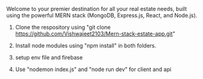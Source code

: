 Welcome to your premier destination for all your real estate needs, built using the powerful MERN stack 
(MongoDB, Express.js, React, and Node.js).



1) Clone the respository using "git clone https://github.com/Vishwajeet2103/Mern-stack-estate-app.git"

2) Install node modules using "npm install" in both folders.
   
3) setup env file and firebase
  
4) Use "nodemon index.js" and "node run dev" for client and api  
   



